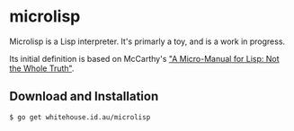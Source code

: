 # microlisp

Microlisp is a Lisp interpreter. It's primarly a toy, and is a work in progress.

Its initial definition is based on McCarthy's ["A Micro-Manual for Lisp: Not the Whole Truth"](_doc/Micro-Manual_for_LISP.pdf).

## Download and Installation

```
$ go get whitehouse.id.au/microlisp
```
